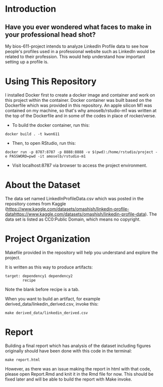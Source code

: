 # Introduction

## Have you ever wondered what faces to make in your professional head shot?

My bios-611-project intends to analyze LinkedIn Profile data to see how people's profiles used in a professional website such as LinkedIn would be related to their profession. This would help understand how important setting up a profile is.

# Using This Repository

I installed Docker first to create a docker image and container and work on this project within the container. Docker container was built based on the Dockerfile which was provided in this repository. An apple silicon M1 was contained on my machine, so that's why amoselb/rstudio-m1 was written at the top of the Dockerfile and in some of the codes in place of rocker/verse.

- To build the docker container, run this:
```
docker build . -t kwon611
```

- Then, to open RStudio, run this:
```
docker run -p 8787:8787 -p 8888:8888 -v $(pwd):/home/rstudio/project -e PASSWORD=pwd -it amoselb/rstudio-m1
```

- Visit localhost:8787 via browser to access the project environment.

# About the Dataset

The data set named LinkedInProfileData.csv which was posted in the repository comes from Kaggle (<https://www.kaggle.com/datasets/omashish/linkedin-profile-datahttps://www.kaggle.com/datasets/omashish/linkedin-profile-data>). The data set is listed as CC0:Public Domain, which means no copyright.

# Project Organization

Makefile provided in the repository will help you understand and explore the project.

It is written as this way to produce artifacts:
```
target: dependency1 dependency2
        recipe
```

Note the blank before recipe is a tab.

When you want to build an artifact, for example derived_data/linkedin_derived.csv, invoke this:
```
make derived_data/linkedin_derived.csv
```

# Report

Building a final report which has analysis of the dataset including figures originally should have been done with this code in the terminal:
```
make report.html
```

However, as there was an issue making the report in html with that code, please open Report.Rmd and knit it in the Rmd file for now. This should be fixed later and will be able to build the report with Make invoke. 
